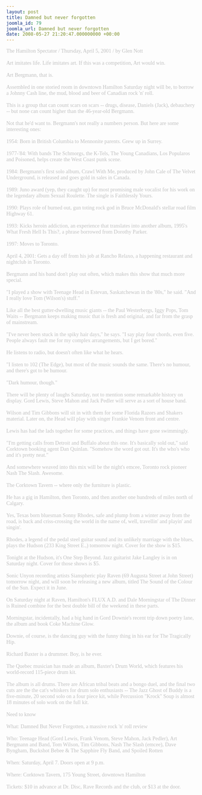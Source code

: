 ```yaml
---
layout: post
title: Damned but never forgotten
joomla_id: 79
joomla_url: Damned but never forgotten
date: 2008-05-27 21:20:47.000000000 +00:00
---
```

<span style="color: #c0c0c0"><span style="font-family: 'book antiqua', palatino">The Hamilton Spectator / Thursday, April 5, 2001 / by Glen Nott<br /><br />Art imitates life. Life imitates art. If this was a competition, Art would win.<br /><br />Art Bergmann, that is.<br /><br />Assembled in one storied room in downtown Hamilton Saturday night will be, to borrow a Johnny Cash line, the mud, blood and beer of Canadian rock 'n' roll.<br /><br />This is a group that can count scars on scars -- drugs, disease, Daniels (Jack), debauchery -- but none can count higher than the 46-year-old Bergmann.<br /><br />Not that he'd want to. Bergmann's not really a numbers person. But here are some interesting ones:<br /><br />1954: Born in British Columbia to Mennonite parents. Grew up in Surrey.<br /><br />1977-'84: With bands The Schmorgs, the K-Tels, The Young Canadians, Los Popularos and Poisoned, helps create the West Coast punk scene.<br /><br />1984: Bergmann's first solo album, Crawl With Me, produced by John Cale of The Velvet Underground, is released and goes gold in sales in Canada.<br /><br />1989: Juno award (yep, they caught up) for most promising male vocalist for his work on the legendary album Sexual Roulette. The single is Faithlessly Yours.<br /><br />1990: Plays role of burned out, gun toting rock god in Bruce McDonald's stellar road film Highway 61.<br /><br />1993: Kicks heroin addiction, an experience that translates into another album, 1995's What Fresh Hell Is This?, a phrase borrowed from Dorothy Parker.<br /><br />1997: Moves to Toronto.<br /><br />April 4, 2001: Gets a day off from his job at Rancho Relaxo, a happening restaurant and nightclub in Toronto.<br /><br />Bergmann and his band don't play out often, which makes this show that much more special.<br /><br />&quot;I played a show with Teenage Head in Estevan, Saskatchewan in the '80s,&quot; he said. &quot;And I really love Tom (Wilson's) stuff.&quot;<br /><br />Like all the best gutter-dwelling music giants -- the Paul Westerbergs, Iggy Pops, Tom Waits -- Bergmann keeps making music that is fresh and original, and far from the grasp of mainstream.<br /><br />&quot;I've never been stuck in the spiky hair days,&quot; he says. &quot;I say play four chords, even five. People always fault me for my complex arrangements, but I get bored.&quot;<br /><br />He listens to radio, but doesn't often like what he hears.<br /><br />&quot;I listen to 102 (The Edge), but most of the music sounds the same. There's no humour, and there's got to be humour.<br /><br />&quot;Dark humour, though.&quot;<br /><br />There will be plenty of laughs Saturday, not to mention some remarkable history on display. Gord Lewis, Steve Mahon and Jack Pedler will serve as a sort of house band.<br /><br />Wilson and Tim Gibbons will sit in with them for some Florida Razors and Shakers material. Later on, the Head will play with singer Frankie Venom front and centre.<br /><br />Lewis has had the lads together for some practices, and things have gone swimmingly.<br /><br />&quot;I'm getting calls from Detroit and Buffalo about this one. It's basically sold out,&quot; said Corktown booking agent Dan Quinlan. &quot;Somehow the word got out. It's the who's who and it's pretty neat.&quot;<br /><br />And somewhere weaved into this mix will be the night's emcee, Toronto rock pioneer Nash The Slash. Awesome.<br /><br />The Corktown Tavern -- where only the furniture is plastic.<br /><br />He has a gig in Hamilton, then Toronto, and then another one hundreds of miles north of Calgary.<br /><br />Yes, Texas born bluesman Sonny Rhodes, safe and plump from a winter away from the road, is back and criss-crossing the world in the name of, well, travellin' and playin' and singin'.<br /><br />Rhodes, a legend of the pedal steel guitar sound and its unlikely marriage with the blues, plays the Hudson (233 King Street E.,) tomorrow night. Cover for the show is $15.<br /><br />Tonight at the Hudson, it's One Step Beyond. Jazz guitarist Jake Langley is in on Saturday night. Cover for those shows is $5.<br /><br />Sonic Unyon recording artists Sianspheric play Raven (69 Augusta Street at John Street) tomorrow night, and will soon be releasing a new album, titled The Sound of the Colour of the Sun. Expect it in June.<br /><br />On Saturday night at Raven, Hamilton's FLUX A.D. and Dale Morningstar of The Dinner is Ruined combine for the best double bill of the weekend in these parts.<br /><br />Morningstar, incidentally, had a big hand in Gord Downie's recent trip down poetry lane, the album and book Coke Machine Glow.<br /><br />Downie, of course, is the dancing guy with the funny thing in his ear for The Tragically Hip.<br /><br />Richard Baxter is a drummer. Boy, is he ever.<br /><br />The Quebec musician has made an album, Baxter's Drum World, which features his world-record 115-piece drum kit.<br /><br />The album is all drums. There are African tribal beats and a bongo duel, and the final two cuts are the the cat's whiskers for drum solo enthusiasts -- The Jazz Ghost of Buddy is a five-minute, 20 second solo on a four piece kit, while Percussion &quot;Krock&quot; Soup is almost 18 minutes of solo work on the full kit. <br /><br />Need to know<br /><br />What: Damned But Never Forgotten, a massive rock 'n' roll review<br /><br />Who: Teenage Head (Gord Lewis, Frank Venom, Steve Mahon, Jack Pedler), Art Bergmann and Band, Tom Wilson, Tim Gibbons, Nash The Slash (emcee), Dave Byngham, Buckshot Bebee &amp; The Sapphire Fly Band, and Spoiled Rotten<br /><br />When: Saturday, April 7. Doors open at 9 p.m.<br /><br />Where: Corktown Tavern, 175 Young Street, downtown Hamilton<br /><br />Tickets: $10 in advance at Dr. Disc, Rave Records and the club, or $13 at the door.</span></span>
